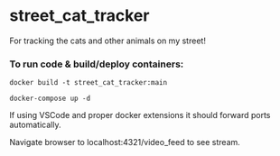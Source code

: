 # street_cat_tracker
For tracking the cats and other animals on my street!

### To run code & build/deploy containers:

`docker build -t street_cat_tracker:main`

`docker-compose up -d`

If using VSCode and proper docker extensions it should forward ports automatically.

Navigate browser to localhost:4321/video_feed to see stream.
